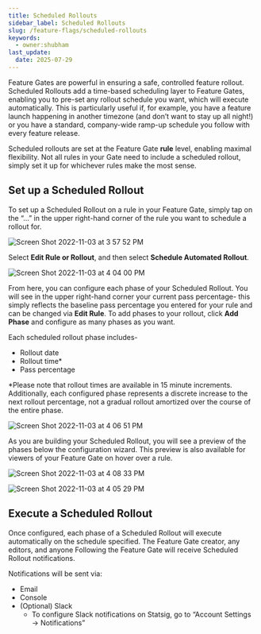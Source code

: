 ```yaml
---
title: Scheduled Rollouts
sidebar_label: Scheduled Rollouts
slug: /feature-flags/scheduled-rollouts
keywords:
  - owner:shubham
last_update:
  date: 2025-07-29
---
```

Feature Gates are powerful in ensuring a safe, controlled feature rollout. Scheduled Rollouts add a time-based scheduling layer to Feature Gates, enabling you to pre-set any rollout schedule you want, which will execute automatically. This is particularly useful if, for example, you have a feature launch happening in another timezone (and don’t want to stay up all night!) or you have a standard, company-wide ramp-up schedule you follow with every feature release. 

Scheduled rollouts are set at the Feature Gate **rule** level, enabling maximal flexibility. Not all rules in your Gate need to include a scheduled rollout, simply set it up for whichever rules make the most sense.

## Set up a Scheduled Rollout
To set up a Scheduled Rollout on a rule in your Feature Gate, simply tap on the “…” in the upper right-hand corner of the rule you want to schedule a rollout for. 

![Screen Shot 2022-11-03 at 3 57 52 PM](https://user-images.githubusercontent.com/101903926/199850775-42528d6c-b8f1-4e5d-9774-bc1b576c2916.png)

Select **Edit Rule or Rollout**, and then select **Schedule Automated Rollout**.

![Screen Shot 2022-11-03 at 4 04 00 PM](https://user-images.githubusercontent.com/101903926/199851487-2e2aba51-30d5-4fef-933f-b31c0e78dd57.png) 

From here, you can configure each phase of your Scheduled Rollout. You will see in the upper right-hand corner your current pass percentage- this simply reflects the baseline pass percentage you entered for your rule and can be changed via **Edit Rule**. To add phases to your rollout, click **Add Phase** and configure as many phases as you want. 

Each scheduled rollout phase includes- 
- Rollout date
- Rollout time*
- Pass percentage

*Please note that rollout times are available in 15 minute increments. Additionally, each configured phase represents a discrete increase to the next rollout percentage, not a gradual rollout amortized over the course of the entire phase. 

![Screen Shot 2022-11-03 at 4 06 51 PM](https://user-images.githubusercontent.com/101903926/199851781-60606e6b-d653-408a-a3ba-399e32d582b0.png)

As you are building your Scheduled Rollout, you will see a preview of the phases below the configuration wizard. This preview is also available for viewers of your Feature Gate on hover over a rule. 

![Screen Shot 2022-11-03 at 4 08 33 PM](https://user-images.githubusercontent.com/101903926/199851974-c95ea9d2-6d04-4c3e-b9e5-f5d5ea3d85b3.png)


![Screen Shot 2022-11-03 at 4 05 29 PM](https://user-images.githubusercontent.com/101903926/199851640-007d63d5-7b9e-4002-93af-132af24416a1.png)


## Execute a Scheduled Rollout
Once configured, each phase of a Scheduled Rollout will execute automatically on the schedule specified. The Feature Gate creator, any editors, and anyone Following the Feature Gate will receive Scheduled Rollout notifications. 

Notifications will be sent via: 
- Email
- Console
- (Optional) Slack
    - To configure Slack notifications on Statsig, go to “Account Settings → Notifications”
